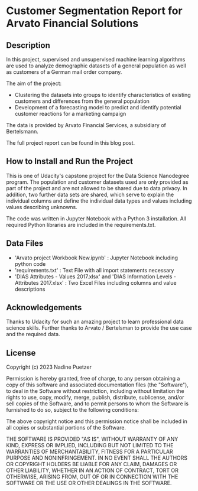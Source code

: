 # Customer Segmentation Report for Arvato Financial Solutions

## Description
In this project, supervised and unsupervised machine learning algorithms are used to analyze demographic datasets of a general population as well as customers of a German mail order company. 

The aim of the project:

- Clustering the datasets into groups to identify characteristics of existing customers and differences from the general population
- Development of a forecasting model to predict and identify potential customer reactions for a marketing campaign

The data is provided by Arvato Financial Services, a subsidiary of Bertelsmann.

The full project report can be found in this blog post.

## How to Install and Run the Project
This is one of Udacity's capstone project for the Data Science Nanodegree program. The population and customer datasets used are only provided as part of the project and are not allowed to be shared due to data privacy. In addition, two further data sets are shared, which serve to explain the individual columns and define the individual data types and values including values describing unknowns.

The code was written in Jupyter Notebook with a Python 3 installation. All required Python libraries are included in the requirements.txt.

## Data Files
- 'Arvato project Workbook New.ipynb' : Jupyter Notebook including python code
- 'requirements.txt' : Text File with all import statements necessary
- 'DIAS Attributes - Values 2017.xlsx' and 'DIAS Information Levels - Attributes 2017.xlsx' : Two Excel Files including columns and value descriptions

## Acknowledgements
Thanks to Udacity for such an amazing project to learn professional data science skills. Further thanks to Arvato / Bertelsman to provide the use case and the required data.


## License
Copyright (c) 2023 Nadine Puetzer

Permission is hereby granted, free of charge, to any person obtaining a copy
of this software and associated documentation files (the "Software"), to deal
in the Software without restriction, including without limitation the rights
to use, copy, modify, merge, publish, distribute, sublicense, and/or sell
copies of the Software, and to permit persons to whom the Software is
furnished to do so, subject to the following conditions:

The above copyright notice and this permission notice shall be included in all
copies or substantial portions of the Software.

THE SOFTWARE IS PROVIDED "AS IS", WITHOUT WARRANTY OF ANY KIND, EXPRESS OR
IMPLIED, INCLUDING BUT NOT LIMITED TO THE WARRANTIES OF MERCHANTABILITY,
FITNESS FOR A PARTICULAR PURPOSE AND NONINFRINGEMENT. IN NO EVENT SHALL THE
AUTHORS OR COPYRIGHT HOLDERS BE LIABLE FOR ANY CLAIM, DAMAGES OR OTHER
LIABILITY, WHETHER IN AN ACTION OF CONTRACT, TORT OR OTHERWISE, ARISING FROM,
OUT OF OR IN CONNECTION WITH THE SOFTWARE OR THE USE OR OTHER DEALINGS IN THE
SOFTWARE.

